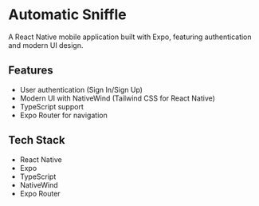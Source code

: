 # Automatic Sniffle

A React Native mobile application built with Expo, featuring authentication and modern UI design.

## Features
- User authentication (Sign In/Sign Up)
- Modern UI with NativeWind (Tailwind CSS for React Native)
- TypeScript support
- Expo Router for navigation

## Tech Stack
- React Native
- Expo
- TypeScript
- NativeWind
- Expo Router 